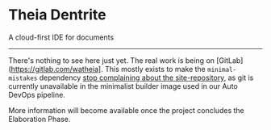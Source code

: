 # Theia Dentrite

A cloud-first IDE for documents

---

There's nothing to see here just yet. The real work is being on [GitLab](https://gitlab.com/watheia]. This mostly exists to make the `minimal-mistakes` dependency [stop complaining about the site-repository](https://mmistakes.github.io/minimal-mistakes/docs/configuration/#site-repository), as git is currently unavailable in the minimalist builder image used in our Auto DevOps pipeline.

More information will become available once the project concludes the Elaboration Phase.

